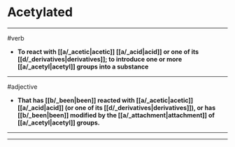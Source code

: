 # Acetylated
---
#verb
- **To react with [[a/_acetic|acetic]] [[a/_acid|acid]] or one of its [[d/_derivatives|derivatives]]; to introduce one or more [[a/_acetyl|acetyl]] groups into a substance**
---
#adjective
- **That has [[b/_been|been]] reacted with [[a/_acetic|acetic]] [[a/_acid|acid]] (or one of its [[d/_derivatives|derivatives]]), or has [[b/_been|been]] modified by the [[a/_attachment|attachment]] of [[a/_acetyl|acetyl]] groups.**
---
---
